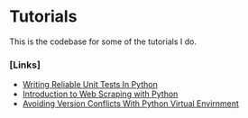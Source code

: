 # Tutorials
This is the codebase for some of the tutorials I do.

### [Links]
+ [Writing Reliable Unit Tests In Python](https://medium.com/@abubakradamu06/writing-reliable-unit-tests-in-python-a6b1a26be30e)
+ [Introduction to Web Scraping with Python](https://medium.com/@abubakradamu06/introduction-to-web-scraping-with-python-c42b953cf69a)
+ [Avoiding Version Conflicts With Python Virtual Envirnment](https://medium.com/@abubakradamu06/avoiding-version-conflicts-with-python-virtual-environment-e5bdc0fdb675)